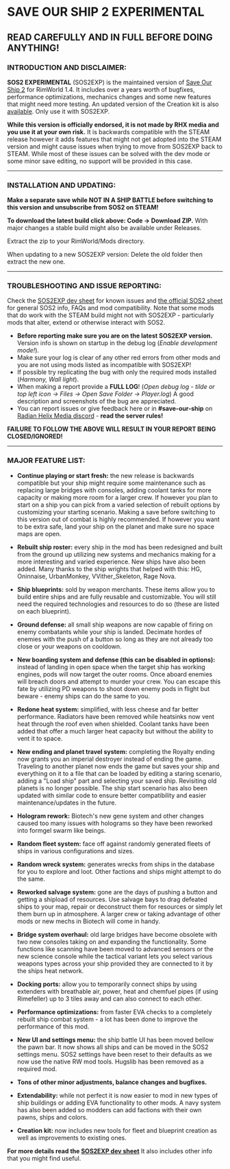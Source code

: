 # SAVE OUR SHIP 2 EXPERIMENTAL

## **READ CAREFULLY AND IN FULL BEFORE DOING ANYTHING!**

### **INTRODUCTION AND DISCLAIMER:**

**SOS2 EXPERIMENTAL** (SOS2EXP) is the maintained version of [Save Our Ship 2](https://steamcommunity.com/sharedfiles/filedetails/?id=1909914131) for RimWorld 1.4. It includes over a years worth of bugfixes, performance optimizations, mechanics changes and some new features that might need more testing. An updated version of the Creation kit is also [available](https://github.com/SonicTHI/SaveOurShip2CreationKit). Only use it with SOS2EXP.

**While this version is officially endorsed, it is not made by RHX media and you use it at your own risk.** It is backwards compatible with the STEAM release however it adds features that might not get adopted into the STEAM version and might cause issues when trying to move from SOS2EXP back to STEAM. While most of these issues can be solved with the dev mode or some minor save editing, no support will be provided in this case.

___
### **INSTALLATION AND UPDATING:**

**Make a separate save while NOT IN A SHIP BATTLE before switching to this version and unsubscribe from SOS2 on STEAM!**

**To download the latest build click above: Code -> Download ZIP.** With major changes a stable build might also be available under Releases.

Extract the zip to your RimWorld/Mods directory.

When updating to a new SOS2EXP version: Delete the old folder then extract the new one.

___
### **TROUBLESHOOTING AND ISSUE REPORTING:**

Check the [SOS2EXP dev sheet](https://docs.google.com/spreadsheets/d/1XSeMCsOtBsbAOLYFbgYUpxyV4ot8L2pSeWMTwzAUCiM/edit#gid=0) for known issues and [the official SOS2 sheet](https://docs.google.com/spreadsheets/d/e/2PACX-1vT1tWMpG9R7bU6asg5ICf6AmQGzUHmxnL8OPOWFzV1o4L_Dsli6OQbHfFXY4CTxX6vpCEvJjycMPniB/pubhtml) for general SOS2 info, FAQs and mod compatibility. Note that some mods that do work with the STEAM build might not with SOS2EXP - particularly mods that alter, extend or otherwise interact with SOS2.

* **Before reporting make sure you are on the latest SOS2EXP version.** Version info is shown on startup in the debug log (*Enable development mode!*).
* Make sure your log is clear of any other red errors from other mods and you are not using mods listed as incompatible with SOS2EXP!
* If possible try replicating the bug with only the required mods installed (*Harmony, Wall light*).
* When making a report provide a **FULL LOG**! (*Open debug log - tilde or top left icon -> Files -> Open Save Folder -> Player.log*) A good description and screenshots of the bug are appreciated.
* You can report issues or give feedback here or in **#save-our-ship** on [Radian Helix Media discord](https://discord.gg/GK7nqgu) - **read the server rules!**

**FAILURE TO FOLLOW THE ABOVE WILL RESULT IN YOUR REPORT BEING CLOSED/IGNORED!**
___
### **MAJOR FEATURE LIST:**

* **Continue playing or start fresh:** the new release is backwards compatible but your ship might require some maintenance such as replacing large bridges with consoles, adding coolant tanks for more capacity or making more room for a larger crew. If however you plan to start on a ship you can pick from a varied selection of rebuilt options by customizing your starting scenario. Making a save before switching to this version out of combat is highly recommended. If however you want to be extra safe, land your ship on the planet and make sure no space maps are open.

* **Rebuilt ship roster:** every ship in the mod has been redesigned and built from the ground up utilizing new systems and mechanics making for a more interesting and varied experience. New ships have also been added. Many thanks to the ship wrights that helped with this: HG, Oninnaise, UrbanMonkey, VVither_Skeleton, Rage Nova.

* **Ship blueprints:** sold by weapon merchants. These items allow you to build entire ships and are fully reusable and customizable. You will still need the required technologies and resources to do so (these are listed on each blueprint).

* **Ground defense:** all small ship weapons are now capable of firing on enemy combatants while your ship is landed. Decimate hordes of enemies with the push of a button so long as they are not already too close or your weapons on cooldown.

* **New boarding system and defense (this can be disabled in options):** instead of landing in open space when the target ship has working engines, pods will now target the outer rooms. Once aboard enemies will breach doors and attempt to murder your crew. You can escape this fate by utilizing PD weapons to shoot down enemy pods in flight but beware - enemy ships can do the same to you.

* **Redone heat system:** simplified, with less cheese and far better performance. Radiators have been removed while heatsinks now vent heat through the roof even when shielded. Coolant tanks have been added that offer a much larger heat capacity but without the ability to vent it to space.

* **New ending and planet travel system:** completing the Royalty ending now grants you an imperial destroyer instead of ending the game. Traveling to another planet now ends the game but saves your ship and everything on it to a file that can be loaded by editing a staring scenario, adding a "Load ship" part and selecting your saved ship. Revisiting old planets is no longer possible. The ship start scenario has also been updated with similar code to ensure better compatibility and easier maintenance/updates in the future.

* **Hologram rework:** Biotech's new gene system and other changes caused too many issues with holograms so they have been reworked into formgel swarm like beings.

* **Random fleet system:** face off against randomly generated fleets of ships in various configurations and sizes.

* **Random wreck system:** generates wrecks from ships in the database for you to explore and loot. Other factions and ships might attempt to do the same.

* **Reworked salvage system:** gone are the days of pushing a button and getting a shipload of resources. Use salvage bays to drag defeated ships to your map, repair or deconstruct them for resources or simply let them burn up in atmosphere. A larger crew or taking advantage of other mods or new mechs in Biotech will come in handy.

* **Bridge system overhaul:** old large bridges have become obsolete with two new consoles taking on and expanding the functionality. Some functions like scanning have been moved to advanced sensors or the new science console while the tactical variant lets you select various weapons types across your ship provided they are connected to it by the ships heat network.

* **Docking ports:** allow you to temporarily connect ships by using extenders with breathable air, power, heat and chemfuel pipes (if using Rimefeller) up to 3 tiles away and can also connect to each other.

* **Performance optimizations:** from faster EVA checks to a completely rebuilt ship combat system - a lot has been done to improve the performance of this mod.

* **New UI and settings menu:** the ship battle UI has been moved bellow the pawn bar. It now shows all ships and can be moved in the SOS2 settings menu. SOS2 settings have been reset to their defaults as we now use the native RW mod tools. Hugslib has been removed as a required mod.

* **Tons of other minor adjustments, balance changes and bugfixes.**

* **Extendability:** while not perfect it is now easier to mod in new types of ship buildings or adding EVA functionality to other mods. A navy system has also been added so modders can add factions with their own pawns, ships and colors.

* **Creation kit:** now includes new tools for fleet and blueprint creation as well as improvements to existing ones.

**For more details read the [SOS2EXP dev sheet](https://docs.google.com/spreadsheets/d/1XSeMCsOtBsbAOLYFbgYUpxyV4ot8L2pSeWMTwzAUCiM/edit#gid=0)** It also includes other info that you might find useful.
